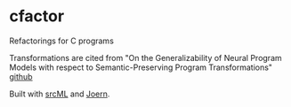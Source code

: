 # cfactor
Refactorings for C programs

Transformations are cited from "On the Generalizability of Neural Program Models with respect to Semantic-Preserving Program Transformations" [github](https://github.com/mdrafiqulrabin/tnpa-generalizability)

Built with [srcML](https://www.srcml.org/) and [Joern](https://github.com/octopus-platform/joern).
